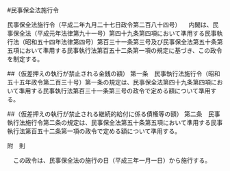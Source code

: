 #民事保全法施行令


民事保全法施行令（平成二年九月二十七日政令第二百八十四号）
　内閣は、民事保全法（平成元年法律第九十一号）第四十九条第四項において準用する民事執行法（昭和五十四年法律第四号）第百三十一条第三号及び民事保全法第五十条第五項において準用する民事執行法第百五十二条第一項の規定に基づき、この政令を制定する。

##（仮差押えの執行が禁止される金銭の額）
第一条　民事執行法施行令（昭和五十五年政令第二百三十号）第一条の規定は、民事保全法第四十九条第四項において準用する民事執行法第百三十一条第三号の政令で定める額について準用する。



##（仮差押えの執行が禁止される継続的給付に係る債権等の額）
第二条　民事執行法施行令第二条の規定は、民事保全法第五十条第五項において準用する民事執行法第百五十二条第一項の政令で定める額について準用する。




附　則


　この政令は、民事保全法の施行の日（平成三年一月一日）から施行する。





